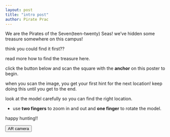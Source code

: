 ```yaml
---
layout: post
title: "intro post"
author: Pirate Prac
---
```


We are the Pirates of the Seven(teen-twenty) Seas! we’ve hidden some treasure somewhere on this campus!

think you could find it first??

read more how to find the treasure here.

click the button below and scan the square with the **anchor** on this poster to begin.

when you scan the image, you get your first hint for the next location! keep doing this until you get to the end.

look at the model carefully so you can find the right location.

- use **two fingers** to zoom in and out and **one finger** to rotate the model.

happy hunting!!

<button type="button" onclick="openTab('/docs/ar-camera.html')">AR camera</button>

<script>
function openTab(url) {
const link = document.createElement('a');
link.href = url;
link.target = '\_blank';
document.body.appendChild(link);
link.click();
link.remove();
}
</script>
